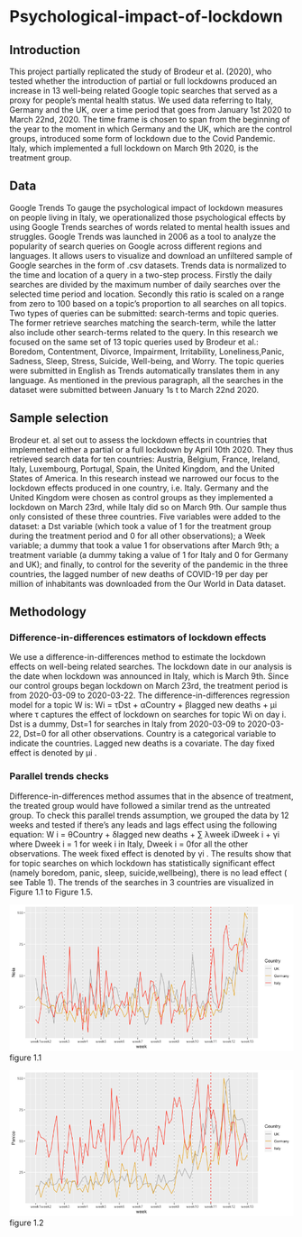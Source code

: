 # Psychological-impact-of-lockdown
## Introduction
This project partially replicated the study of Brodeur et al. (2020), who tested whether the introduction of partial or full lockdowns produced an increase in 13 well-being related Google topic searches that served as a proxy for people’s mental health status. 
We used data referring to Italy, Germany and the UK, over a time period that goes from January 1st 2020 to March 22nd, 2020. The time frame is chosen to span from the beginning of the year to the moment in which Germany and the UK, which are the control groups, introduced some form of lockdown due to the Covid Pandemic. Italy, which implemented a full lockdown on March 9th 2020, is the treatment group.

## Data
Google Trends
To gauge the psychological impact of lockdown measures on people living in Italy, we operationalized those psychological effects by using Google Trends searches of words related to mental health issues and struggles.
Google Trends was launched in 2006 as a tool to analyze the popularity of search queries on Google across different regions and languages. It allows users to visualize and download an unfiltered sample of Google searches in the form of .csv datasets.
Trends data is normalized to the time and location of a query in a two-step process. Firstly the daily searches are divided by the maximum number of daily searches over the selected time period and location. Secondly this ratio is scaled on a range from zero to 100 based on a topic’s proportion to all searches on all topics.
Two types of queries can be submitted: search-terms and topic queries. The former retrieve searches matching the search-term, while the latter also include other search-terms related to the query.
In this research we focused on the same set of 13 topic queries used by Brodeur et al.: Boredom​, ​Contentment​, ​Divorce​, ​Impairment​, ​Irritability​, ​Loneliness​, ​Panic​, ​Sadness​, ​Sleep​, Stress​, ​Suicide​, ​Well-being,​ and ​Worry.​ The topic queries were submitted in English as Trends automatically translates them in any language. As mentioned in the previous paragraph, all the searches in the dataset were submitted between January 1s​ t​ to March 22n​ d​ 2020.

## Sample selection
Brodeur et. al set out to assess the lockdown effects in countries that implemented either a partial or a full lockdown by April 10th 2020. They thus retrieved search data for ten countries: Austria, Belgium, France, Ireland, Italy, Luxembourg, Portugal, Spain, the United Kingdom, and the United States of America.
In this research instead we narrowed our focus to the lockdown effects produced in one country, i.e. Italy. Germany and the United Kingdom were chosen as control groups as they implemented a lockdown on March 23rd, while Italy did so on March 9th. Our sample thus only consisted of these three countries.
Five variables were added to the dataset: a Dst variable (which took a value of 1 for the treatment group during the treatment period and 0 for all other observations); a Week variable; a dummy that took a value 1 for observations after March 9th; a treatment variable (a dummy taking a value of 1 for Italy and 0 for Germany and UK); and finally, to control for the severity of the pandemic in the three countries, the lagged number of new deaths of COVID-19 per day per million of inhabitants was downloaded from the ​Our World in Data​ dataset.

## Methodology
### Difference-in-differences estimators of lockdown effects
We use a difference-in-differences method to estimate the lockdown effects on well-being related searches. ​The lockdown date in our analysis is the date when lockdown was announced in Italy, which is March 9t​h.​ Since our control groups began lockdown on March 23rd, the treatment period is from 2020-03-09 to 2020-03-22.
The difference-in-differences regression model for a topic W is:
Wi = τDst + αCountry + βlagged new deaths + μi
where τ captures the effect of lockdown on searches for topic Wi on day ​i​. Dst is a dummy, Dst=1 for searches in Italy from 2020-03-09 to 2020-03-22, Dst=0 for all other observations. Country is a categorical variable to indicate the countries. ​Lagged new deaths is a covariate. The day fixed effect is denoted by μi .

### Parallel trends checks
Difference-in-differences method assumes that in the absence of treatment, the treated group would have followed a similar trend as the untreated group. To check this parallel trends assumption, we grouped the data by 12 weeks and tested if there’s any leads and lags effect using the following equation:
W i = θCountry + δlagged new deaths + ∑ λweek iDweek i + γi
where Dweek i = 1 for week ​i ​in Italy, Dweek i = 0 ​for all the other observations. The week fixed
effect is denoted by γi .
The results show that for topic searches on which lockdown has statistically significant effect (namely ​boredom,​ ​panic​, ​sleep​, ​suicide​, ​wellbeing​), there is no lead effect ( see Table 1). The trends of the searches in 3 countries are visualized in Figure 1.1 to Figure 1.5.

![](/figures/figure1.1.png)
figure 1.1

![](/figures/figure1.2.png)
figure 1.2








